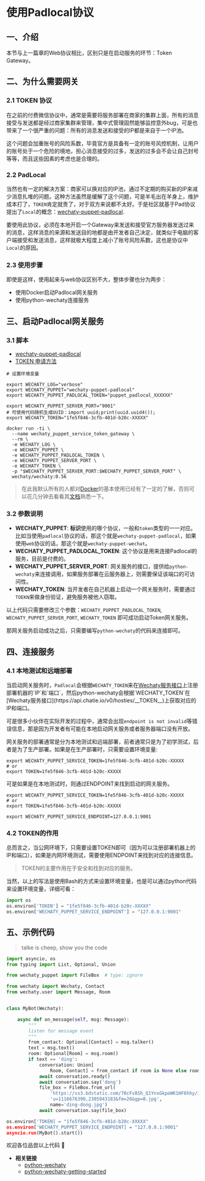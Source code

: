 # 使用Padlocal协议

## 一、介绍

本节与上一篇章的Web协议相比，区别只是在启动服务的环节：Token Gateway。

## 二、为什么需要网关

### 2.1 TOKEN 协议

在之前的付费微信协议中，通常是需要将服务部署在商家的集群上面，所有的消息接受与发送都是经过商家集群来管理，集中式管理固然能够监控意外bug，可是也带来了一个很严重的问题：所有的消息发送和接受的IP都是来自于一个IP池。

这个问题会加重账号的风险系数，毕竟官方是具备有一定的账号风控机制，让用户的账号处于一个危险的境地，担心消息接受的过多，发送的过多会不会让自己封号等等，而且这些因素的考虑也是合理的。

### 2.2 PadLocal

当然也有一定的解决方案：商家可以换对应的IP池，通过不定期的购买新的IP来减少消息扎堆的问题。这种方法虽然是缓解了这个问题，可是羊毛出在羊身上，维护成本打了，`TOKEN`肯定就贵了，对于双方来说都不太好。于是社区就基于Pad协议提出了`Local`的概念：[wechaty-puppet-padlocal](https://github.com/wechaty/wechaty-puppet-padlocal).

要使用此协议，必须在本地开启一个Gateway来发送和接受官方服务器发送过来的消息，这样消息的来源和发送目的地都是由开发者自己决定，就类似于电脑的客户端接受和发送消息，这样就极大程度上减小了账号风险系数，这也是协议中`Local`的原因。

### 2.3 使用步骤

即使是这样，使用起来与web协议区别不大，整体步骤也分为两步：

* 使用Docker启动Padlocal网关服务
* 使用python-wechaty连接服务

## 三、启动Padlocal网关服务

### 3.1 脚本

- [wechaty-puppet-padlocal](https://github.com/padlocal/wechaty-puppet-padlocal)
- [TOKEN 申请方法](https://wechaty.js.org/docs/puppet-services/)

```shell
# 设置环境变量

export WECHATY_LOG="verbose"
export WECHATY_PUPPET="wechaty-puppet-padlocal"
export WECHATY_PUPPET_PADLOCAL_TOKEN="puppet_padlocal_XXXXXX"

export WECHATY_PUPPET_SERVER_PORT="9001"
# 可使用代码随机生成UUID：import uuid;print(uuid.uuid4());
export WECHATY_TOKEN="1fe5f846-3cfb-401d-b20c-XXXXX"

docker run -ti \
  --name wechaty_puppet_service_token_gateway \
  --rm \
  -e WECHATY_LOG \
  -e WECHATY_PUPPET \
  -e WECHATY_PUPPET_PADLOCAL_TOKEN \
  -e WECHATY_PUPPET_SERVER_PORT \
  -e WECHATY_TOKEN \
  -p "$WECHATY_PUPPET_SERVER_PORT:$WECHATY_PUPPET_SERVER_PORT" \
  wechaty/wechaty:0.56
```

> 在此我默认所有的人都对[Docker](https://www.docker.com)的基本使用已经有了一定的了解，否则可以花几分钟去看看其[文档](https://www.docker.com/get-started)熟悉一下。

### 3.2 参数说明

* **WECHATY_PUPPET**: **标识**使用的哪个协议，一般和`token`类型的一一对应。比如当使用`padlocal`协议的话，那这个就是`wechaty-puppet-padlocal`，如果使用`web`协议的话，那这个就是`wechaty-puppet-wechat`。
* **WECHATY_PUPPET_PADLOCAL_TOKEN**: 这个协议是用来连接Padlocal的服务，目前是付费的。
* **WECHATY_PUPPET_SERVER_PORT**: 网关服务的接口，提供给`python-wechaty`来连接调用，如果服务部署在云服务器上，则需要保证该端口的可访问性。
* **WECHATY_TOKEN**: 当开发者在自己机器上启动一个网关服务时，需要通过`TOEKN`来做身份验证，避免服务被他人窃取。

以上代码只需要修改三个参数：`WECHATY_PUPPET_PADLOCAL_TOKEN`, `WECHATY_PUPPET_SERVER_PORT`, `WECHATY_TOKEN` 即可成功启动Token网关服务。

那网关服务启动成功之后，只需要编写`python-wechaty`的代码来连接即可。

## 四、连接服务

### 4.1 本地测试和远端部署

当启动网关服务时，`Padlocal`会根据`WECHATY_TOKEN`来在[Wechaty服务接口](https://api.chatie.io/v0/hosties/__TOKEN__)上注册部署机器的`IP`和`端口`，然后python-wechaty会根据`WECHATY_TOKEN`在[Wechaty服务接口](https://api.chatie.io/v0/hosties/__TOKEN__)上获取对应的IP和端口。

可是很多小伙伴在实际开发的过程中，通常会出现`endpoint is not invalid`等错误信息，那是因为开发者有可能在本地启动网关服务或者服务器端口没有开放。

网关服务的部署通常是分为本地测试和远端部署，前者通常只是为了初学测试，后者是为了生产部署。如果是在生产部署时，只需要设置环境变量:

```shell
export WECHATY_PUPPET_SERVICE_TOKEN=1fe5f846-3cfb-401d-b20c-XXXXX
# or
export TOKEN=1fe5f846-3cfb-401d-b20c-XXXXX
```

可是如果是在本地测试时，则通过ENDPOINT来找到启动的网关服务。

```shell
export WECHATY_PUPPET_SERVICE_TOKEN=1fe5f846-3cfb-401d-b20c-XXXXX
# or
export TOKEN=1fe5f846-3cfb-401d-b20c-XXXXX

export WECHATY_PUPPET_SERVICE_ENDPOINT=127.0.0.1:9001
```

### 4.2 TOKEN的作用

总而言之，当公网环境下，只需要设置TOKEN即可（因为可以注册部署机器上的IP和端口），如果是内网环境测试，需要使用ENDPOINT来找到对应的连接信息。

> TOKEN的主要作用在于安全和找到对应的服务。

当然，以上的写法是使用Bash的方式来设置环境变量，也是可以通过python代码来设置环境变量，详细可看：

```python
import os
os.environ['TOKEN'] = "1fe5f846-3cfb-401d-b20c-XXXXX"
os.environ['WECHATY_PUPPET_SERVICE_ENDPOINT'] = "127.0.0.1:9001"
```

## 五、示例代码

> talke is cheep, show you the code

```python
import asyncio, os
from typing import List, Optional, Union

from wechaty_puppet import FileBox  # type: ignore

from wechaty import Wechaty, Contact
from wechaty.user import Message, Room


class MyBot(Wechaty):

    async def on_message(self, msg: Message):
        """
        listen for message event
        """
        from_contact: Optional[Contact] = msg.talker()
        text = msg.text()
        room: Optional[Room] = msg.room()
        if text == 'ding':
            conversation: Union[
                Room, Contact] = from_contact if room is None else room
            await conversation.ready()
            await conversation.say('dong')
            file_box = FileBox.from_url(
                'https://ss3.bdstatic.com/70cFv8Sh_Q1YnxGkpoWK1HF6hhy/it/'
                'u=1116676390,2305043183&fm=26&gp=0.jpg',
                name='ding-dong.jpg')
            await conversation.say(file_box)

os.environ['TOKEN] = "1fe5f846-3cfb-401d-b20c-XXXXX"
os.environ['WECHATY_PUPPET_SERVICE_ENDPOINT] = "127.0.0.1:9001"
asyncio.run(MyBot().start())
```

欢迎各位品尝以上代码 🥳 

* **相关链接**
  * [python-wechaty](https://github.com/wechaty/python-wechaty)
  * [python-wechaty-getting-started](https://github.com/wechaty/python-wechaty-getting-started)
